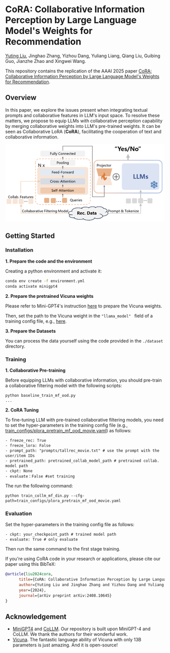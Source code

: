 # CoRA: Collaborative Information Perception by Large Language Model's Weights for Recommendation

[Yuting Liu](https://vanillacreamer.github.io/), Jinghao Zhang, Yizhou Dang, Yuliang Liang, Qiang Liu, Guibing Guo, Jianzhe Zhao and Xingwei Wang. 

This repository contains the replication of the AAAI 2025 paper [CoRA: Collaborative Information Perception by Large Language Model's Weights for Recommendation](https://arxiv.org/abs/2408.10645).




## Overview

In this paper, we explore the issues present when integrating textual prompts and collaborative features in LLM's input space. 
To resolve these matters, we propose to equip LLMs with collaborative perception capability by merging collaborative weights into LLM's pre-trained weights. 
It can be seen as Collaborative LoRA (**CoRA**), facilitating the cooperation of text and collaborative information.



![overview](figs/overview.png)


## Getting Started
### Installation

**1. Prepare the code and the environment**

Creating a python environment and activate it:

```bash
conda env create -f environment.yml
conda activate minigpt4
```

**2. Prepare the pretrained Vicuna weights**

Please refer to Mini-GPT4's instruction [here](PrepareVicuna.md) to prepare the Vicuna weights.

Then, set the path to the Vicuna weight in the `"llama_model" ` field of a training config file, e.g., [here](train_configs/plora_pretrain_lgcn_movie.yaml#L15).

**3. Prepare the Datasets**

You can process the data yourself using the code provided in the ```./dataset``` directory.



### Training

**1. Collaborative Pre-training**

Before equipping LLMs with collaborative information, you should pre-train a collaborative filtering model
with the following scripts:

```shell
python baseline_train_mf_ood.py
...
```

**2. CoRA Tuning**

To fine-tuning LLM with pre-trained collaborative filtering models, you need to set the hyper-parameters in the training config file
(e.g., [train_configs/plora_pretrain_mf_ood_movie.yaml](train_configs/plora_pretrain_mf_ood_movie.yaml)) as follows:

```
- freeze_rec: True
- freeze_lora: False
- prompt_path: "prompts/tallrec_movie.txt" # use the prompt with the user/item IDs
- pretrained_path: pretrained_collab_model_path # pretrained collab. model path 
- ckpt: None 
- evaluate：False #set training
```

The run the following command:
```shell
python train_collm_mf_din.py --cfg-path=train_configs/plora_pretrain_mf_ood_movie.yaml
```

### Evaluation
Set the hyper-parameters in the training config file as follows:
```
- ckpt: your_checkpoint_path # trained model path
- evaluate: True # only evaluate
```
Then run the same command to the first stage training.



If you're using CoRA code in your research or applications, please cite our paper using this BibTeX:
```bibtex
@article{liu2024cora,
      title={CoRA: Collaborative Information Perception by Large Language Model's Weights for Recommendation}, 
      author={Yuting Liu and Jinghao Zhang and Yizhou Dang and Yuliang Liang and Qiang Liu and Guibing Guo and Jianzhe Zhao and Xingwei Wang},
      year={2024},
      journal={arXiv preprint arXiv:2408.10645}
}
```



## Acknowledgement

+ [MiniGPT4](https://github.com/Vision-CAIR/MiniGPT-4) and [CoLLM](https://github.com/zyang1580/CoLLM). Our repository is built upon MiniGPT-4 and CoLLM. We thank the authors for their wonderful work.
+ [Vicuna](https://github.com/lm-sys/FastChat). The fantastic language ability of Vicuna with only 13B parameters is just amazing. And it is open-source!

